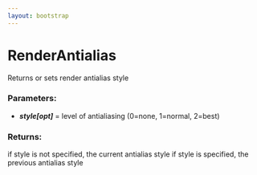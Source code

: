 ```yaml
---
layout: bootstrap
---
```


# RenderAntialias

Returns or sets render antialias style
        

### Parameters:

- ***style[opt]*** = level of antialiasing (0=none, 1=normal, 2=best)
        

### Returns:


if style is not specified, the current antialias style
if style is specified, the previous antialias style
        
